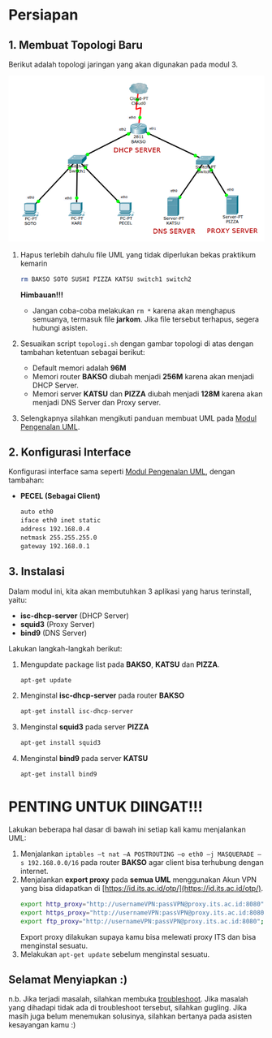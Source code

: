 # Persiapan

## 1. Membuat Topologi Baru

Berikut adalah topologi jaringan yang akan digunakan pada modul 3.

![Topologi Modul 3](images/topologi.png)

1. Hapus terlebih dahulu file UML yang tidak diperlukan bekas praktikum kemarin
    ```bash
    rm BAKSO SOTO SUSHI PIZZA KATSU switch1 switch2
    ```
    **Himbauan!!!**
    * Jangan coba-coba melakukan `rm *` karena akan menghapus semuanya, termasuk file **jarkom**. Jika file tersebut terhapus, segera hubungi asisten.
2. Sesuaikan script ```topologi.sh``` dengan gambar topologi di atas dengan tambahan ketentuan sebagai berikut:
    * Default memori adalah **96M**
    * Memori router **BAKSO** diubah menjadi **256M** karena akan menjadi DHCP Server.
    * Memori server **KATSU** dan **PIZZA** diubah menjadi **128M** karena akan menjadi DNS Server dan Proxy server.
   
4. Selengkapnya silahkan mengikuti panduan membuat UML pada [Modul Pengenalan UML](https://github.com/rohanaq/Modul-Pengenalan-UML).

## 2. Konfigurasi Interface
Konfigurasi interface sama seperti [Modul Pengenalan UML](https://github.com/udinIMM/Modul-Pengenalan-UML), dengan tambahan:

* **PECEL (Sebagai Client)**
    ```bash
    auto eth0
    iface eth0 inet static
    address 192.168.0.4
    netmask 255.255.255.0
    gateway 192.168.0.1
    ```
## 3. Instalasi
Dalam modul ini, kita akan membutuhkan 3 aplikasi yang harus terinstall, yaitu:
* **isc-dhcp-server** (DHCP Server)
* **squid3** (Proxy Server)
* **bind9** (DNS Server)

Lakukan langkah-langkah berikut:
1. Mengupdate package list pada **BAKSO**, **KATSU** dan **PIZZA**.
    ```bash
    apt-get update
    ```
2. Menginstal **isc-dhcp-server** pada router **BAKSO**
    ```bash
    apt-get install isc-dhcp-server
    ```
3. Menginstal **squid3** pada server **PIZZA**
    ```bash
    apt-get install squid3
    ```
4. Menginstal **bind9** pada server **KATSU**
    ```bash
    apt-get install bind9
    ```
# PENTING UNTUK DIINGAT!!!
Lakukan beberapa hal dasar di bawah ini setiap kali kamu menjalankan UML:
1. Menjalankan `iptables –t nat –A POSTROUTING –o eth0 –j MASQUERADE –s 192.168.0.0/16` pada router **BAKSO** agar client bisa terhubung dengan internet.
2. Menjalankan **export proxy** pada **semua UML** menggunakan Akun VPN yang bisa didapatkan di [https://id.its.ac.id/otp/](https://id.its.ac.id/otp/).
    ```bash
    export http_proxy="http://usernameVPN:passVPN@proxy.its.ac.id:8080";
    export https_proxy="http://usernameVPN:passVPN@proxy.its.ac.id:8080";
    export ftp_proxy="http://usernameVPN:passVPN@proxy.its.ac.id:8080";
    ```
    Export proxy dilakukan supaya kamu bisa melewati proxy ITS dan bisa menginstal sesuatu.
3. Melakukan `apt-get update` sebelum menginstal sesuatu.

## Selamat Menyiapkan :)
n.b. Jika terjadi masalah, silahkan membuka [troubleshoot](../troubleshoot.md). Jika masalah yang dihadapi tidak ada di troubleshoot tersebut, silahkan gugling. Jika masih juga belum menemukan solusinya, silahkan bertanya pada asisten kesayangan kamu :) 
